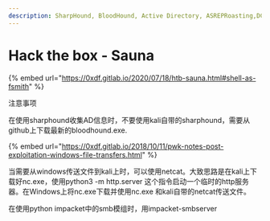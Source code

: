 ```yaml
---
description: SharpHound, BloodHound, Active Directory, ASREPRoasting,DCSync Attack
---
```


# Hack the box - Sauna

{% embed url="https://0xdf.gitlab.io/2020/07/18/htb-sauna.html#shell-as-fsmith" %}

注意事项

在使用sharphound收集AD信息时，不要使用kali自带的sharphound，需要从github上下载最新的bloodhound.exe.

{% embed url="https://0xdf.gitlab.io/2018/10/11/pwk-notes-post-exploitation-windows-file-transfers.html" %}

当需要从windows传送文件到kali上时，可以使用netcat。大致思路是在kali上下载好nc.exe，使用python3 -m http.server 这个指令启动一个临时的http服务器。在Windows上将nc.exe下载并使用nc.exe 和kali自带的netcat传送文件。

在使用python impacket中的smb模组时，用impacket-smbserver

